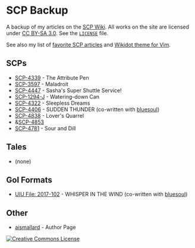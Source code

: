 # SCP Backup
A backup of my articles on the [SCP Wiki](http://www.scp-wiki.net).
All works on the site are licensed under [CC BY-SA 3.0](https://creativecommons.org/licenses/by-sa/3.0/).
See the [`LICENSE`](https://github.com/ammongit/scp/blob/master/LICENSE.md) file.

See also my list of [favorite SCP articles](https://ammonsmith.me/favorite-scp.html) and [Wikidot theme for Vim](https://github.com/ammongit/vim-wikidot).

## SCPs
* [SCP-4339](http://www.scp-wiki.net/scp-4339) - The Attribute Pen
* [SCP-3597](http://www.scp-wiki.net/scp-3597) - Maladroit
* [SCP-4447](http://www.scp-wiki.net/scp-4447) - Sasha's Super Shuttle Service!
* [SCP-1294-J](http://www.scp-wiki.net/scp-1294-J) - Watering-down Can
* [SCP-4322](http://www.scp-wiki.net/scp-4322) - Sleepless Dreams
* [SCP-4406](http://www.scp-wiki.net/scp-4406) - SUDDEN THUNDER (co-written with [bluesoul](https://github.com/pxdnbluesoul))
* [SCP-4838](http://www.scp-wiki.net/scp-4838) - Lover's Quarrel
* &[SCP-4853](http://www.scp-wiki.net/scp-4853)
* [SCP-4781](http://www.scp-wiki.net/scp-4781) - Sour and Dill

## Tales
* (none)

## GoI Formats
* [UIU File: 2017-102](http://www.scp-wiki.net/uiu-file-2017-102) - WHISPER IN THE WIND (co-written with [bluesoul](https://github.com/pxdnbluesoul))

## Other
* [aismallard](http://www.scp-wiki.net/aismallard) - Author Page

[![Creative Commons License](https://i.creativecommons.org/l/by-sa/3.0/88x31.png)](http://creativecommons.org/licenses/by-sa/3.0/)
